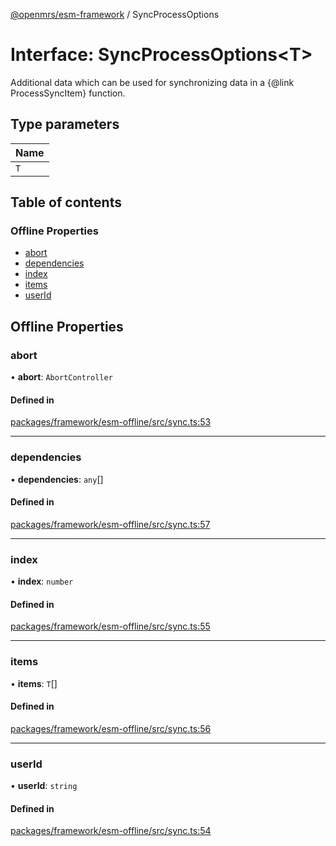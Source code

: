 [@openmrs/esm-framework](../API.md) / SyncProcessOptions

# Interface: SyncProcessOptions<T\>

Additional data which can be used for synchronizing data in a {@link ProcessSyncItem} function.

## Type parameters

| Name |
| :------ |
| `T` |

## Table of contents

### Offline Properties

- [abort](SyncProcessOptions.md#abort)
- [dependencies](SyncProcessOptions.md#dependencies)
- [index](SyncProcessOptions.md#index)
- [items](SyncProcessOptions.md#items)
- [userId](SyncProcessOptions.md#userid)

## Offline Properties

### abort

• **abort**: `AbortController`

#### Defined in

[packages/framework/esm-offline/src/sync.ts:53](https://github.com/kirwea/openmrs-esm-core/blob/main/packages/framework/esm-offline/src/sync.ts#L53)

___

### dependencies

• **dependencies**: `any`[]

#### Defined in

[packages/framework/esm-offline/src/sync.ts:57](https://github.com/kirwea/openmrs-esm-core/blob/main/packages/framework/esm-offline/src/sync.ts#L57)

___

### index

• **index**: `number`

#### Defined in

[packages/framework/esm-offline/src/sync.ts:55](https://github.com/kirwea/openmrs-esm-core/blob/main/packages/framework/esm-offline/src/sync.ts#L55)

___

### items

• **items**: `T`[]

#### Defined in

[packages/framework/esm-offline/src/sync.ts:56](https://github.com/kirwea/openmrs-esm-core/blob/main/packages/framework/esm-offline/src/sync.ts#L56)

___

### userId

• **userId**: `string`

#### Defined in

[packages/framework/esm-offline/src/sync.ts:54](https://github.com/kirwea/openmrs-esm-core/blob/main/packages/framework/esm-offline/src/sync.ts#L54)
